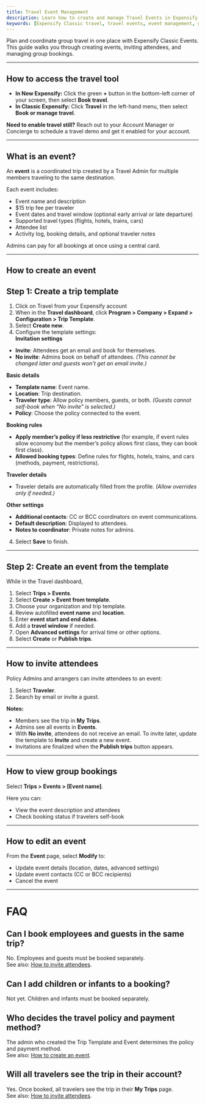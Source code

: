 ```yaml
---
title: Travel Event Management
description: Learn how to create and manage Travel Events in Expensify Classic, including trip templates, attendee invitations, group bookings, and edits. 
keywords: [Expensify Classic travel, travel events, event management, group travel, trip template, itinerary, travel dashboard, booking, multi-traveler, flight booking]
---
```

<div id="expensify-classic" markdown="1">

Plan and coordinate group travel in one place with Expensify Classic Events. This guide walks you through creating events, inviting attendees, and managing group bookings.

---

## How to access the travel tool

- **In New Expensify:** Click the green **+** button in the bottom-left corner of your screen, then select **Book travel**.
- **In Classic Expensify:** Click **Travel** in the left-hand menu, then select **Book or manage travel**.

**Need to enable travel still?** Reach out to your Account Manager or Concierge to schedule a travel demo and get it enabled for your account.

---

## What is an event?

An **event** is a coordinated trip created by a Travel Admin for multiple members traveling to the same destination.  

Each event includes:  
- Event name and description  
- $15 trip fee per traveler  
- Event dates and travel window (optional early arrival or late departure)  
- Supported travel types (flights, hotels, trains, cars)  
- Attendee list  
- Activity log, booking details, and optional traveler notes  

Admins can pay for all bookings at once using a central card.

---

## How to create an event

## Step 1: Create a trip template

1. Click on Travel from your Expensify account
2. When in the **Travel dashboard**, click **Program > Company > Expand > Configuration > Trip Template**.
3. Select **Create new**.
4. Configure the template settings:  
**Invitation settings**  
- **Invite**: Attendees get an email and book for themselves.  
- **No invite**: Admins book on behalf of attendees. *(This cannot be changed later and guests won't get an email invite.)*  

**Basic details**  
- **Template name**: Event name.  
- **Location**: Trip destination.  
- **Traveler type**: Allow policy members, guests, or both. *(Guests cannot self-book when “No invite” is selected.)*  
- **Policy**: Choose the policy connected to the event.  

**Booking rules**  
- **Apply member’s policy if less restrictive** (for example, if event rules allow economy but the member’s policy allows first class, they can book first class).  
- **Allowed booking types**: Define rules for flights, hotels, trains, and cars (methods, payment, restrictions).  

**Traveler details**  
- Traveler details are automatically filled from the profile. *(Allow overrides only if needed.)*  

**Other settings**  
- **Additional contacts**: CC or BCC coordinators on event communications.  
- **Default description**: Displayed to attendees.  
- **Notes to coordinator**: Private notes for admins.  

4. Select **Save** to finish.  

---

## Step 2: Create an event from the template

While in the Travel dashboard, 

1. Select **Trips > Events**.  
2. Select **Create > Event from template**.  
3. Choose your organization and trip template.  
4. Review autofilled **event name** and **location**.  
5. Enter **event start and end dates**.  
6. Add a **travel window** if needed.  
7. Open **Advanced settings** for arrival time or other options.  
8. Select **Create** or **Publish trips**. 
 
---

## How to invite attendees

Policy Admins and arrangers can invite attendees to an event:  

1. Select **Traveler**.  
2. Search by email or invite a guest.  

**Notes:**  
- Members see the trip in **My Trips**.  
- Admins see all events in **Events**.  
- With **No invite**, attendees do not receive an email. To invite later, update the template to **Invite** and create a new event.  
- Invitations are finalized when the **Publish trips** button appears.  

---

## How to view group bookings

Select **Trips > Events > [Event name]**.  

Here you can:  
- View the event description and attendees  
- Check booking status if travelers self-book  

---

## How to edit an event

From the **Event** page, select **Modify** to:  
- Update event details (location, dates, advanced settings)  
- Update event contacts (CC or BCC recipients)  
- Cancel the event  

---

# FAQ

## Can I book employees and guests in the same trip?  
No. Employees and guests must be booked separately.  
See also: [How to invite attendees](#how-to-invite-attendees).  

## Can I add children or infants to a booking?  
Not yet. Children and infants must be booked separately.  

## Who decides the travel policy and payment method?  
The admin who created the Trip Template and Event determines the policy and payment method.  
See also: [How to create an event](#how-to-create-an-event).  

## Will all travelers see the trip in their account?  
Yes. Once booked, all travelers see the trip in their **My Trips** page.  
See also: [How to invite attendees](#how-to-invite-attendees).  

</div>
